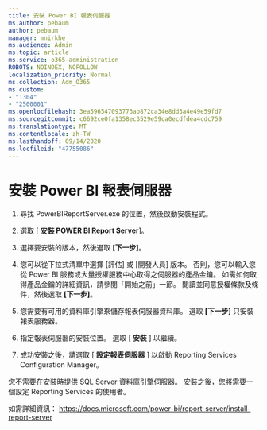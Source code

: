 ```yaml
---
title: 安裝 Power BI 報表伺服器
ms.author: pebaum
author: pebaum
manager: mnirkhe
ms.audience: Admin
ms.topic: article
ms.service: o365-administration
ROBOTS: NOINDEX, NOFOLLOW
localization_priority: Normal
ms.collection: Adm_O365
ms.custom:
- "1304"
- "2500001"
ms.openlocfilehash: 3ea596547093773ab872ca34e8dd3a4e49e59fd7
ms.sourcegitcommit: c6692ce0fa1358ec3529e59ca0ecdfdea4cdc759
ms.translationtype: MT
ms.contentlocale: zh-TW
ms.lasthandoff: 09/14/2020
ms.locfileid: "47755086"
---
```

# <a name="install-power-bi-report-server"></a>安裝 Power BI 報表伺服器

1. 尋找 PowerBIReportServer.exe 的位置，然後啟動安裝程式。

2. 選取 [ **安裝 POWER BI Report Server**]。

3. 選擇要安裝的版本，然後選取 **[下一步]**。

4. 您可以從下拉式清單中選擇 [評估] 或 [開發人員] 版本。  否則，您可以輸入您從 Power BI 服務或大量授權服務中心取得之伺服器的產品金鑰。 如需如何取得產品金鑰的詳細資訊，請參閱「開始之前」一節。 閱讀並同意授權條款及條件，然後選取 **[下一步]**。

5. 您需要有可用的資料庫引擎來儲存報表伺服器資料庫。 選取 **[下一步]** 只安裝報表服務器。

6. 指定報表伺服器的安裝位置。 選取 [ **安裝** ] 以繼續。

7. 成功安裝之後，請選取 [ **設定報表伺服器** ] 以啟動 Reporting Services Configuration Manager。

您不需要在安裝時提供 SQL Server 資料庫引擎伺服器。 安裝之後，您將需要一個設定 Reporting Services 的使用者。

如需詳細資訊： https://docs.microsoft.com/power-bi/report-server/install-report-server
